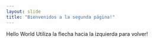 ```yaml
---
layout: slide
title: "Bienvenidos a la segunda página!"
---
```

Hello World
Utiliza la flecha hacia la izquierda para volver!
